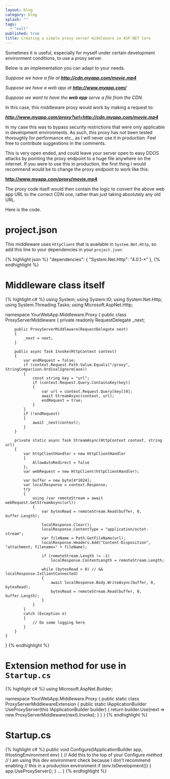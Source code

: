 ```yaml
---
layout: blog
category: blog
splash: ""
tags: 
  - "null"
published: true
title: Creating a simple proxy server middleware in ASP.NET Core
---
```



Sometimes it is useful, especially for myself under certain development environment conditions, to use a proxy server.

Below is an implementation you can adapt to your needs.

*Suppose we have a file at **http://cdn.myapp.com/movie.mp4***

*Suppose we have a web app at **http://www.myapp.com/***

*Suppose we want to have the **web app** serve a file from the CDN.*

In this case, this middleware proxy would work by making a request to:

***http://www.myapp.com/proxy?url=http://cdn.myapp.com/movie.mp4***

In my case this was to bypass security restrictions that were only applicable in development environments. As such, this proxy has not been tested thoroughly for performance etc., as I will never use it in production. Feel free to contribute suggestions in the comments.

This is very open ended, and could leave your server open to easy DDOS attacks by pointing the proxy endpoint to a huge file anywhere on the internet. If you were to use this in production, the first thing I would recommend would be to change the proxy endpoint to work like this:

**http://www.myapp.com/proxy/movie.mp4**

The proxy code itself would then contain the logic to convert the above web app URL to the correct CDN one, rather than just taking absolutely any old URL.

Here is the code.

# project.json

This middleware uses `HttpClient` that is available in `System.Net.Http`, so add this line to your dependencies in your `project.json`:

{% highlight json %}
  "dependencies": {
    "System.Net.Http": "4.0.1-*"
  },
{% endhighlight %}

# Middleware class itself

{% highlight c# %}
using System;
using System.IO;
using System.Net.Http;
using System.Threading.Tasks;
using Microsoft.AspNet.Http;

namespace YourWebApp.Middleware.Proxy
{
    public class ProxyServerMiddleware
    {
        private readonly RequestDelegate _next;

        public ProxyServerMiddleware(RequestDelegate next)
        {
            _next = next;
        }

        public async Task Invoke(HttpContext context)
        {
            var endRequest = false;
            if (context.Request.Path.Value.Equals("/proxy", StringComparison.OrdinalIgnoreCase))
            {
                const string key = "url";
                if (context.Request.Query.ContainsKey(key))
                {
                    var url = context.Request.Query[key][0];
                    await StreamAsync(context, url);
                    endRequest = true;
                }
            }
            if (!endRequest)
            {
                await _next(context);
            }
        }

        private static async Task StreamAsync(HttpContext context, string url)
        {
            var httpClientHandler = new HttpClientHandler
            {
                AllowAutoRedirect = false
            };
            var webRequest = new HttpClient(httpClientHandler);

            var buffer = new byte[4*1024];
            var localResponse = context.Response;
            try
            {
                using (var remoteStream = await webRequest.GetStreamAsync(url))
                {
                    var bytesRead = remoteStream.Read(buffer, 0, buffer.Length);

                    localResponse.Clear();
                    localResponse.ContentType = "application/octet-stream";
                    var fileName = Path.GetFileName(url);
                    localResponse.Headers.Add("Content-Disposition", "attachment; filename=" + fileName);

                    if (remoteStream.Length != -1)
                        localResponse.ContentLength = remoteStream.Length;

                    while (bytesRead > 0) // && localResponse.IsClientConnected)
                    {
                        await localResponse.Body.WriteAsync(buffer, 0, bytesRead);
                        bytesRead = remoteStream.Read(buffer, 0, buffer.Length);
                    }
                }
            }
            catch (Exception e)
            {
                // Do some logging here
            }
        }
    }
}
{% endhighlight %}

# Extension method for use in `Startup.cs`

{% highlight c# %}
using Microsoft.AspNet.Builder;

namespace YourWebApp.Middleware.Proxy
{
    public static class ProxyServerMiddlewareExtension
    {
        public static IApplicationBuilder UseProxyServer(this IApplicationBuilder builder)
        {
            return builder.Use(next => new ProxyServerMiddleware(next).Invoke);
        }
    }
}
{% endhighlight %}

# Startup.cs

{% highlight c# %}
    public void Configure(IApplicationBuilder app, IHostingEnvironment env)
    {
        // Add this to the top of your Configure method
        // I am using this dev environment check because I don't recommend enabling
        // this in a production environment
        if (env.IsDevelopment())
        {
            app.UseProxyServer();
        }
        ...
    }
{% endhighlight %}
